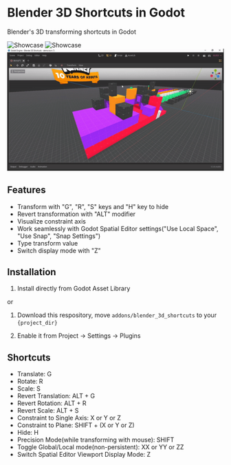 # Blender 3D Shortcuts in Godot

Blender's 3D transforming shortcuts in Godot

![Showcase](screenshots/gd_blender_shortcuts_showcase.gif)
![Showcase](screenshots/gd_blender_shortcuts_showcase_2.gif)
![Showcase](screenshots/gd_blender_shortcuts_showcase_3.gif)

## Features

- Transform with "G", "R", "S" keys and "H" key to hide
- Revert transformation with "ALT" modifier
- Visualize constraint axis
- Work seamlessly with Godot Spatial Editor settings("Use Local Space", "Use Snap", "Snap Settings")
- Type transform value
- Switch display mode with "Z"

## Installation

1. Install directly from Godot Asset Library

or

1. Download this respository, move `addons/blender_3d_shortcuts` to your `{project_dir}`

2. Enable it from Project -> Settings -> Plugins

## Shortcuts

- Translate: G
- Rotate: R
- Scale: S
- Revert Translation: ALT + G
- Revert Rotation: ALT + R
- Revert Scale: ALT + S
- Constraint to Single Axis: X or Y or Z
- Constraint to Plane: SHIFT + (X or Y or Z)
- Hide: H
- Precision Mode(while transforming with mouse): SHIFT
- Toggle Global/Local mode(non-persistent): XX or YY or ZZ
- Switch Spatial Editor Viewport Display Mode: Z

